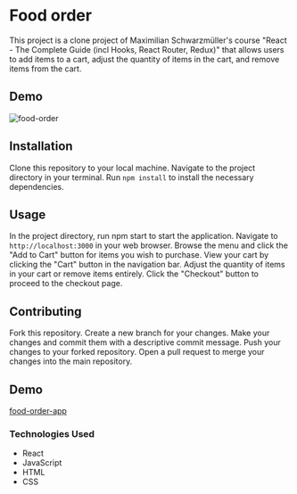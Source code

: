 # Food order

This project is a clone project of Maximilian Schwarzmüller's course "React - The Complete Guide (incl Hooks, React Router, Redux)" that allows users to add items to a cart, adjust the quantity of items in the cart, and remove items from the cart.

## Demo
![food-order](https://user-images.githubusercontent.com/73611059/229386674-ed69eee5-15c0-4ed6-98e2-58a05b235b22.gif)

## Installation

Clone this repository to your local machine.
Navigate to the project directory in your terminal.
Run
`npm install` to install the necessary dependencies.

## Usage

In the project directory, run npm start to start the application.
Navigate to
`http://localhost:3000`
in your web browser.
Browse the menu and click the "Add to Cart" button for items you wish to purchase.
View your cart by clicking the "Cart" button in the navigation bar.
Adjust the quantity of items in your cart or remove items entirely.
Click the "Checkout" button to proceed to the checkout page.

## Contributing

Fork this repository.
Create a new branch for your changes.
Make your changes and commit them with a descriptive commit message.
Push your changes to your forked repository.
Open a pull request to merge your changes into the main repository.

## Demo
[food-order-app](https://food-order-app-vert.vercel.app/)

### Technologies Used

- React
- JavaScript
- HTML
- CSS

